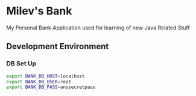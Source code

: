 # Milev's Bank
My Personal Bank Application used for learning of new Java Related Stuff

## Development Environment

### DB Set Up

```sh
export BANK_DB_HOST=localhost
export BANK_DB_USER=root
export BANK_DB_PASS=anysecretpass
```
